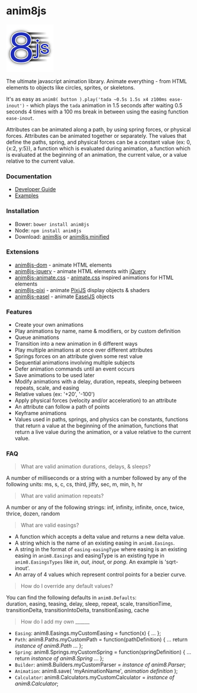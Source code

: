 # anim8js

![logo](images/anim8js.png)

The ultimate javascript animation library. Animate everything - from HTML elements to objects like circles, sprites, or skeletons.

It's as easy as `anim8( button ).play('tada ~0.5s 1.5s x4 z100ms ease-inout')` - which plays the `tada` animation
in 1.5 seconds after waiting 0.5 seconds 4 times with a 100 ms break in between using the easing function `ease-inout`.

Attributes can be animated along a path, by using spring forces, or physical forces.
Attributes can be animated together or separately.
The values that define the paths, spring, and physical forces can be a constant value (ex: 0, {x:2, y:5}), a function which is evaluated during animation, a function which is evaluated at the beginning of an animation, the current value, or a value relative to the current value.

### Documentation

- [Developer Guide](docs/README.md)
- [Examples](http://anim8js.github.io/anim8js/examples.html)

### Installation

- Bower: `bower install anim8js`
- Node: `npm install anim8js`
- Download: [anim8js](https://raw.githubusercontent.com/anim8js/anim8js/master/build/anim8js.js) or [anim8js minified](https://raw.githubusercontent.com/anim8js/anim8js/master/build/anim8js.min.js)

### Extensions

- [anim8js-dom](http://github.com/anim8js/anim8js-dom) - animate HTML elements
- [anim8js-jquery](http://github.com/anim8js/anim8js-jquery) - animate HTML elements with [jQuery](http://jquery.com/)
- [anim8js-animate.css](http://github.com/anim8js/anim8js-animate.css) - [animate.css](https://daneden.github.io/animate.css/) inspired animations for HTML elements
- [anim8js-pixi](http://github.com/anim8js/anim8js-pixi) - animate [PixiJS](http://www.pixijs.com) display objects & shaders
- [anim8js-easel](http://github.com/anim8js/anim8js-easel) - animate [EaselJS](http://www.createjs.com/easeljs) objects

### Features  
- Create your own animations
- Play animations by name, name & modifiers, or by custom definition
- Queue animations
- Transition into a new animation in 6 different ways
- Play multiple animations at once over different attributes
- Springs forces on an attribute given some rest value
- Sequential animations involving multiple subjects
- Defer animation commands until an event occurs
- Save animations to be used later
- Modify animations with a delay, duration, repeats, sleeping between repeats, scale, and easing
- Relative values (ex: '+20', '-100')
- Apply physical forces (velocity and/or acceleration) to an attribute
- An attribute can follow a path of points
- Keyframe animations
- Values used in paths, springs, and physics can be constants, functions that return a value at the beginning of the animation, functions that return a live value during the animation, or a value relative to the current value.

### FAQ  
> What are valid animation durations, delays, & sleeps?

A number of milliseconds or a string with a number followed by any of the following units: ms, s, c, cs, third, jiffy, sec, m, min, h, hr

> What are valid animation repeats?  

A number or any of the following strings: inf, infinity, infinite, once, twice, thrice, dozen, random

> What are valid easings?  

- A function which accepts a delta value and returns a new delta value.
- A string which is the name of an existing easing in `anim8.Easings`.
- A string in the format of `easing-easingType` where easing is an existing easing in `anim8.Easings` and easingType is an existing type in `anim8.EasingsTypes` like *in*, *out*, *inout*, or *pong*. An example is 'sqrt-inout'.
- An array of 4 values which represent control points for a bezier curve.

> How do I override any default values?  

You can find the following defaults in `anim8.Defaults`:  
duration, easing, teasing, delay, sleep, repeat, scale, transitionTime, transitionDelta, transitionIntoDelta,
transitionEasing, cache

> How do I add my own ______  

- `Easing`: anim8.Easings.myCustomEasing = function(x) { ... };
- `Path`: anim8.Paths.myCustomPath = function(pathDefinition) { ... return *instance of anim8.Path* ... };
- `Spring`: anim8.Springs.myCustomSpring = function(springDefinition) { ... return *instance of anim8.Spring* ... };
- `Builder`: anim8.Builders.myCustomParser = *instance of anim8.Parser*;
- `Animation`: anim8.save( 'myAnimationName', *animation definition* );
- `Calculator`: anim8.Calculators.myCustomCalculator = *instance of anim8.Calculator*;
